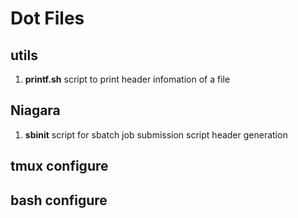 # Dot Files

## utils

1. **printf.sh** script to print header infomation of a file

## Niagara

1. **sbinit** script for sbatch job submission script header generation

## tmux configure

## bash configure
